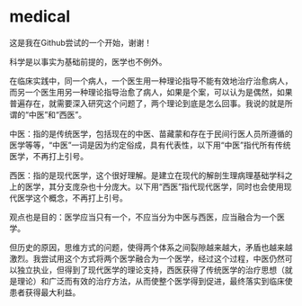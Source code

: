 # medical
这是我在Github尝试的一个开始，谢谢！

科学是以事实为基础前提的，医学也不例外。

在临床实践中，同一个病人，一个医生用一种理论指导不能有效地治疗治愈病人，而另一个医生用另一种理论指导治愈了病人，如果是个案，可以认为是偶然，如果普遍存在，就需要深入研究这个问题了，两个理论到底是怎么回事。我说的就是所谓的“中医”和“西医”。

中医：指的是传统医学，包括现在的中医、苗藏蒙和存在于民间行医人员所遵循的医学等等，“中医”一词是因为约定俗成，具有代表性，以下用“中医”指代所有传统医学，不再打上引号。

西医：指的是现代医学，这个很好理解。是建立在现代的解剖生理病理基础学科之上的医学，其分支庞杂也十分庞大。以下用“西医”指代现代医学，同时也会使用现代医学这个概念，不再打上引号。

观点也是目的：医学应当只有一个，不应当分为中医与西医，应当融合为一个医学。

但历史的原因，思维方式的问题，使得两个体系之间裂隙越来越大，矛盾也越来越激烈。我尝试用这个方式将两个医学融合为一个医学，经过这个过程，中医仍然可以独立执业，但得到了现代医学的理论支持，西医获得了传统医学的治疗思想（就是理论）和广泛而有效的治疗方法，从而使整个医学得到促进，最终落实到临床使患者获得最大利益。
